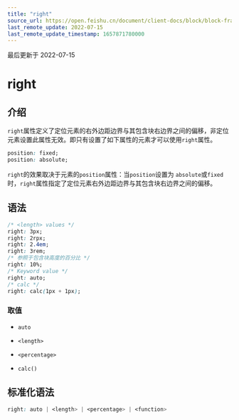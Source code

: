 ```yaml
---
title: "right"
source_url: https://open.feishu.cn/document/client-docs/block/block-frame/code-components-and-structure/view-layer/ttss/attributes/position/right
last_remote_update: 2022-07-15
last_remote_update_timestamp: 1657871780000
---
```

最后更新于 2022-07-15

# right

## 介绍

`right`属性定义了定位元素的右外边距边界与其包含块右边界之间的偏移，非定位元素设置此属性无效。即只有设置了如下属性的元素才可以使用`right`属性。

```css
position: fixed;
position: absolute;
```

`right`的效果取决于元素的`position`属性：当`position`设置为 `absolute`或`fixed`时，`right`属性指定了定位元素右外边距边界与其包含块右边界之间的偏移。

## 语法

```css
/* <length> values */
right: 3px;
right: 2rpx;
right: 2.4em;
right: 3rem;
/* 参照于包含块高度的百分比 */
right: 10%;
/* Keyword value */
right: auto;
/* calc */
right: calc(1px + 1px);
```

### 取值

-   `auto`

-   `<length>`

-   `<percentage>`

-   `calc()`

## 标准化语法

```css
right: auto | <length> | <percentage> | <function>
```
